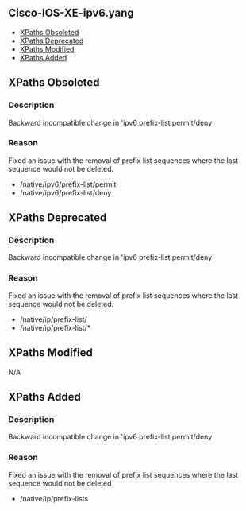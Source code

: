 ## Cisco-IOS-XE-ipv6.yang

- [XPaths Obsoleted](#xpaths-obsoleted)
- [XPaths Deprecated](#xpaths-deprecated)
- [XPaths Modified](#xpaths-modified)
- [XPaths Added](#xpaths-added)

## XPaths Obsoleted

### Description
Backward incompatible change in 'ipv6 prefix-list permit/deny

### Reason
Fixed an issue with the removal of prefix list sequences where the last sequence would not be deleted.

- /native/ipv6/prefix-list/permit
- /native/ipv6/prefix-list/deny

## XPaths Deprecated

### Description
Backward incompatible change in 'ipv6 prefix-list permit/deny

### Reason
Fixed an issue with the removal of prefix list sequences where the last sequence would not be deleted.

- /native/ip/prefix-list/
- /native/ip/prefix-list/*

## XPaths Modified

N/A

## XPaths Added

### Description
Backward incompatible change in 'ipv6 prefix-list permit/deny

### Reason
Fixed an issue with the removal of prefix list sequences where the last sequence would not be deleted

- /native/ip/prefix-lists


